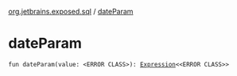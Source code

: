 [org.jetbrains.exposed.sql](index.md) / [dateParam](.)

# dateParam

`fun dateParam(value: <ERROR CLASS>): `[`Expression`](-expression/index.md)`<<ERROR CLASS>>`